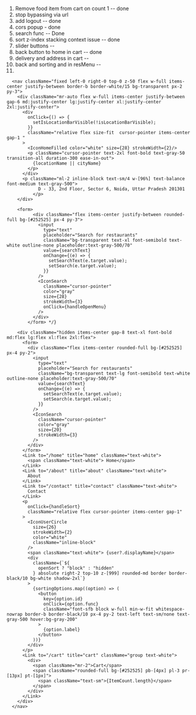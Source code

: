1.  Remove food item from cart on count 1 -- done
2.  stop bypassing via url
3.  add logout -- done
4.  cors popup - done
5.  search func -- Done
6.  sort z-index stacking context issue -- done
7.  slider buttons --
8. back button to home in cart -- done
9. delivery and address in cart -- 
10. back and sorting and  in resMenu --
11. 



 
















































































































































    





      <nav className="fixed left-0 right-0 top-0 z-50 flex w-full items-center justify-between border-b border-white/15 bg-transparent px-2 py-3">
        <div className="mr-auto flex w-full items-center justify-between gap-6 md:justify-center lg:justify-center xl:justify-center 2xl:justify-center">
          <div
            onClick={() => {
              setIsLocationBarVisible(!isLocationBarVisible);
            }}
            className="relative flex size-fit  cursor-pointer items-center gap-1 "
          >
            <IconHomeFilled color="white" size={28} strokeWidth={2}/>
            <p className="cursor-pointer text-2xl font-bold text-gray-50 transition-all duration-300 ease-in-out">
              {locationName || cityName}
            </p>
          </div>
          <p className="ml-2 inline-block text-sm/4 w-[96%] text-balance font-medium text-gray-500">
                D - 33, 2nd Floor, Sector 6, Noida, Uttar Pradesh 201301
              </p>
        </div>
      
        <form>
              <div className="flex items-center justify-between rounded-full bg-[#252525] px-4 py-3">
                <input
                  type="text"
                  placeholder="Search for restaurants"
                  className="bg-transparent text-xl font-semibold text-white outline-none placeholder:text-gray-500/70"
                  value={searchText}
                  onChange={(e) => {
                    setSearchText(e.target.value);
                    setSearch(e.target.value);
                  }}
                />
                <IconSearch
                  className="cursor-pointer"
                  color="gray"
                  size={28}
                  strokeWidth={3}
                  onClick={handleOpenMenu}
                />
              </div>
            </form> */}

        <div className="hidden items-center gap-8 text-xl font-bold md:flex lg:flex xl:flex 2xl:flex">
          <form>
            <div className="flex items-center rounded-full bg-[#252525] px-4 py-2">
              <input
                type="text"
                placeholder="Search for restaurants"
                className="bg-transparent text-lg font-semibold text-white outline-none placeholder:text-gray-500/70"
                value={searchText}
                onChange={(e) => {
                  setSearchText(e.target.value);
                  setSearch(e.target.value);
                }}
              />
              <IconSearch
                className="cursor-pointer"
                color="gray"
                size={20}
                strokeWidth={3}
              />
            </div>
          </form>
          <Link to="/home" title="home" className="text-white">
            <span className="text-white"> Home</span>
          </Link>
          <Link to="/about" title="about" className="text-white">
            About
          </Link>
          <Link to="/contact" title="contact" className="text-white">
            Contact
          </Link>
          <p
            onClick={handleSort}
            className="relative flex cursor-pointer items-center gap-1"
          >
            <IconUserCircle
              size={26}
              strokeWidth={2}
              color="white"
              className="inline-block"
            />
            <span className="text-white"> {user?.displayName}</span>
            <div
              className={`${
                openSort ? "block" : "hidden"
              } absolute right-2 top-10 z-[999] rounded-md border border-black/10 bg-white shadow-2xl`}
            >
              {sortingOptions.map((option) => (
                <button
                  key={option.id}
                  onClick={option.func}
                  className="font-sfb block w-full min-w-fit whitespace-nowrap border-b border-black/10 px-4 py-2 text-left text-sm/none text-gray-500 hover:bg-gray-200"
                >
                  {option.label}
                </button>
              ))}
            </div>
          </p>
          <Link to="/cart" title="cart" className="group text-white">
            <div>
              <span className="mr-2">Cart</span>
              <span className="rounded-full bg-[#252525] pb-[4px] pl-3 pr-[13px] pt-[1px]">
                <span className="text-sm">{ItemCount.length}</span>
              </span>
            </div>
          </Link>
        </div>
      </nav>
